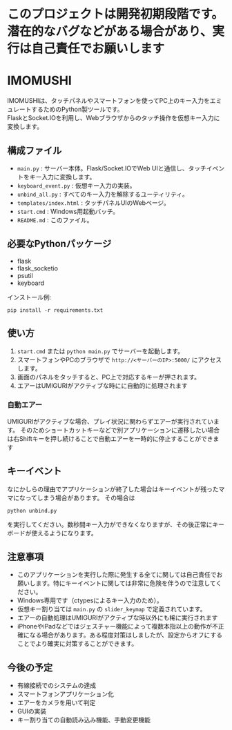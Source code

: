 # このプロジェクトは開発初期段階です。潜在的なバグなどがある場合があり、実行は自己責任でお願いします

# IMOMUSHI

IMOMUSHIは、タッチパネルやスマートフォンを使ってPC上のキー入力をエミュレートするためのPython製ツールです。  
FlaskとSocket.IOを利用し、Webブラウザからのタッチ操作を仮想キー入力に変換します。

## 構成ファイル

- `main.py` : サーバー本体。Flask/Socket.IOでWeb UIと通信し、タッチイベントをキー入力に変換します。
- `keyboard_event.py` : 仮想キー入力の実装。
- `unbind_all.py` : すべてのキー入力を解除するユーティリティ。
- `templates/index.html` : タッチパネルUIのWebページ。
- `start.cmd` : Windows用起動バッチ。
- `README.md` : このファイル。

## 必要なPythonパッケージ

- flask
- flask_socketio
- psutil
- keyboard

インストール例:
```
pip install -r requirements.txt
```

## 使い方

1. `start.cmd` または `python main.py` でサーバーを起動します。
2. スマートフォンやPCのブラウザで `http://<サーバーのIP>:5000/` にアクセスします。
3. 画面のパネルをタッチすると、PC上で対応するキーが押されます。
4. エアーはUMIGURIがアクティブな時にに自動的に処理されます

### 自動エアー

UMIGURIがアクティブな場合、プレイ状況に関わらずエアーが実行されています。
そのためショートカットキーなどで別アプリケーションに遷移したい場合は右Shiftキーを押し続けることで自動エアーを一時的に停止することができます

## キーイベント

なにかしらの理由でアプリケーションが終了した場合はキーイベントが残ったママになってしまう場合があります。
その場合は
```
python unbind.py
```
を実行してください。数秒間キー入力ができなくなりますが、その後正常にキーボードが使えるようになります。

## 注意事項

- このアプリケーションを実行した際に発生する全てに関しては自己責任でお願いします。特にキーイベントに関しては非常に危険を伴うので注意してください。
- Windows専用です（ctypesによるキー入力のため）。
- 仮想キー割り当ては `main.py` の `slider_keymap` で定義されています。
- エアーの自動処理はUMIGURIがアクティブな時以外にも稀に実行されます
- iPhoneやiPadなどではジェスチャー機能によって複数本指以上の動作が不正確になる場合があります。ある程度対策はしましたが、設定からオフにすることでより確実に対策することができます。

## 今後の予定

- 有線接続でのシステムの達成
- スマートフォンアプリケーション化
- エアーをカメラを用いて判定
- GUIの実装
- キー割り当ての自動読み込み機能、手動変更機能

